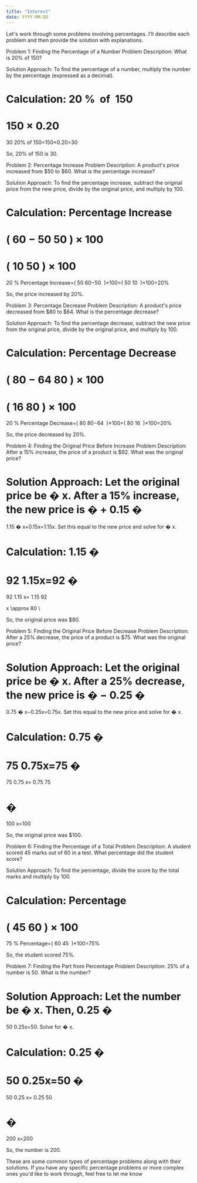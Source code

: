 ```yaml
---
title: "Interest"
date: YYYY-MM-DD
---
```


 Let's work through some problems involving percentages. I'll describe each problem and then provide the solution with explanations.

Problem 1: Finding the Percentage of a Number
Problem Description:
What is 20% of 150?

Solution Approach:
To find the percentage of a number, multiply the number by the percentage (expressed as a decimal).

Calculation:
20
%
 of 
150
=
150
×
0.20
=
30
20% of 150=150×0.20=30

So, 20% of 150 is 30.

Problem 2: Percentage Increase
Problem Description:
A product's price increased from $50 to $60. What is the percentage increase?

Solution Approach:
To find the percentage increase, subtract the original price from the new price, divide by the original price, and multiply by 100.

Calculation:
Percentage Increase
=
(
60
−
50
50
)
×
100
=
(
10
50
)
×
100
=
20
%
Percentage Increase=( 
50
60−50
​
 )×100=( 
50
10
​
 )×100=20%

So, the price increased by 20%.

Problem 3: Percentage Decrease
Problem Description:
A product's price decreased from $80 to $64. What is the percentage decrease?

Solution Approach:
To find the percentage decrease, subtract the new price from the original price, divide by the original price, and multiply by 100.

Calculation:
Percentage Decrease
=
(
80
−
64
80
)
×
100
=
(
16
80
)
×
100
=
20
%
Percentage Decrease=( 
80
80−64
​
 )×100=( 
80
16
​
 )×100=20%

So, the price decreased by 20%.

Problem 4: Finding the Original Price Before Increase
Problem Description:
After a 15% increase, the price of a product is $92. What was the original price?

Solution Approach:
Let the original price be 
�
x. After a 15% increase, the new price is 
�
+
0.15
�
=
1.15
�
x+0.15x=1.15x. Set this equal to the new price and solve for 
�
x.

Calculation:
1.15
�
=
92
1.15x=92
�
=
92
1.15
x= 
1.15
92
​
 
x \approx 80 \

So, the original price was $80.

Problem 5: Finding the Original Price Before Decrease
Problem Description:
After a 25% decrease, the price of a product is $75. What was the original price?

Solution Approach:
Let the original price be 
�
x. After a 25% decrease, the new price is 
�
−
0.25
�
=
0.75
�
x−0.25x=0.75x. Set this equal to the new price and solve for 
�
x.

Calculation:
0.75
�
=
75
0.75x=75
�
=
75
0.75
x= 
0.75
75
​
 
�
=
100
x=100

So, the original price was $100.

Problem 6: Finding the Percentage of a Total
Problem Description:
A student scored 45 marks out of 60 in a test. What percentage did the student score?

Solution Approach:
To find the percentage, divide the score by the total marks and multiply by 100.

Calculation:
Percentage
=
(
45
60
)
×
100
=
75
%
Percentage=( 
60
45
​
 )×100=75%

So, the student scored 75%.

Problem 7: Finding the Part from Percentage
Problem Description:
25% of a number is 50. What is the number?

Solution Approach:
Let the number be 
�
x. Then, 
0.25
�
=
50
0.25x=50. Solve for 
�
x.

Calculation:
0.25
�
=
50
0.25x=50
�
=
50
0.25
x= 
0.25
50
​
 
�
=
200
x=200

So, the number is 200.

These are some common types of percentage problems along with their solutions. If you have any specific percentage problems or more complex ones you'd like to work through, feel free to let me know
